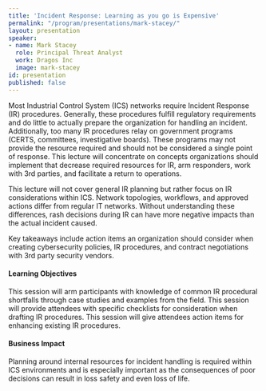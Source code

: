 ```yaml
---
title: 'Incident Response: Learning as you go is Expensive'
permalink: "/program/presentations/mark-stacey/"
layout: presentation
speaker:
- name: Mark Stacey
  role: Principal Threat Analyst
  work: Dragos Inc
  image: mark-stacey
id: presentation
published: false
---
```


Most Industrial Control System (ICS) networks require Incident Response (IR) procedures. Generally, these procedures fulfill regulatory requirements and do little to actually prepare the organization for handling an incident. Additionally, too many IR procedures relay on government programs (CERTS, committees, investigative boards). These programs may not provide the resource required and should not be considered a single point of response. This lecture will concentrate on concepts organizations should implement that decrease required resources for IR, arm responders, work with 3rd parties, and facilitate a return to operations. 

This lecture will not cover general IR planning but rather focus on IR considerations within ICS. Network topologies, workflows, and approved actions differ from regular IT networks. Without understanding these differences, rash decisions during IR can have more negative impacts than the actual incident caused.

Key takeaways include action items an organization should consider when creating cybersecurity policies, IR procedures, and contract negotiations with 3rd party security vendors.


#### Learning Objectives
This session will arm participants with knowledge of common IR procedural shortfalls through case studies and examples from the field. This session will provide attendees with specific checklists for consideration when drafting IR procedures. This session will give attendees action items for enhancing existing IR procedures.


#### Business Impact
Planning around internal resources for incident handling is required within ICS environments and is especially important as the consequences of poor decisions can result in loss safety and even loss of life.